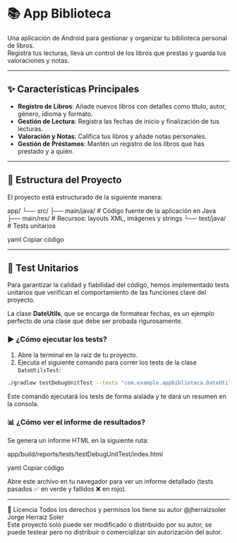 # 📚 App Biblioteca

Una aplicación de Android para gestionar y organizar tu biblioteca personal de libros.  
Registra tus lecturas, lleva un control de los libros que prestas y guarda tus valoraciones y notas.

---

## ✨ Características Principales

- **Registro de Libros**: Añade nuevos libros con detalles como título, autor, género, idioma y formato.  
- **Gestión de Lectura**: Registra las fechas de inicio y finalización de tus lecturas.  
- **Valoración y Notas**: Califica tus libros y añade notas personales.  
- **Gestión de Préstamos**: Mantén un registro de los libros que has prestado y a quién.  

---

## 📂 Estructura del Proyecto

El proyecto está estructurado de la siguiente manera:

app/
└── src/
├── main/java/ # Código fuente de la aplicación en Java
├── main/res/ # Recursos: layouts XML, imágenes y strings
└── test/java/ # Tests unitarios

yaml
Copiar código

---

## 🧪 Test Unitarios

Para garantizar la calidad y fiabilidad del código, hemos implementado tests unitarios que verifican el comportamiento de las funciones clave del proyecto.  

La clase **DateUtils**, que se encarga de formatear fechas, es un ejemplo perfecto de una clase que debe ser probada rigurosamente.

### ▶️ ¿Cómo ejecutar los tests?

1. Abre la terminal en la raíz de tu proyecto.  
2. Ejecuta el siguiente comando para correr los tests de la clase `DateUtilsTest`:

```bash
./gradlew testDebugUnitTest --tests "com.example.appbiblioteca.DateUtilsTest"
```
Este comando ejecutará los tests de forma aislada y te dará un resumen en la consola.

### 📊 ¿Cómo ver el informe de resultados?

Se genera un informe HTML en la siguiente ruta:

app/build/reports/tests/testDebugUnitTest/index.html

yaml
Copiar código

Abre este archivo en tu navegador para ver un informe detallado (tests pasados ✅ en verde y fallidos ❌ en rojo).

---

📜 Licencia
Todos los derechos y permisos los tiene su autor @jherraizsoler Jorge Herraiz Soler  
Este proyecto solo puede ser modificado o distribuido por su autor, se puede testear pero no distribuir o comercializar sin autorización del autor.
